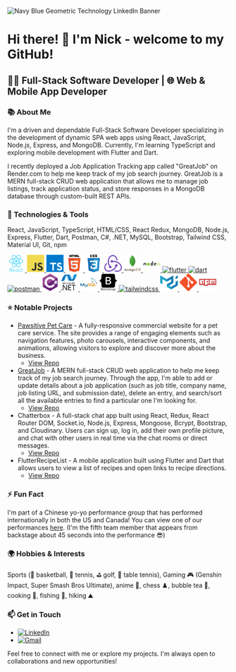 <!--
**n-tse/n-tse** is a ✨ _special_ ✨ repository because its `README.md` (this file) appears on your GitHub profile.

Here are some ideas to get you started:

- 🔭 I’m currently working on ...
- 🌱 I’m currently learning ...
- 👯 I’m looking to collaborate on ...
- 🤔 I’m looking for help with ...
- 💬 Ask me about ...
- 📫 How to reach me: ...
- 😄 Pronouns: ...
- ⚡ Fun fact: ...
-->

![Navy Blue Geometric Technology LinkedIn Banner](https://github.com/n-tse/n-tse/assets/101606128/ca5c1f1a-42b2-42a2-89f7-76940545fcba)

# Hi there! 👋 I'm Nick - welcome to my GitHub!

## 👨‍💻 Full-Stack Software Developer | 🌐 Web & Mobile App Developer

### 📚 About Me
I'm a driven and dependable Full-Stack Software Developer specializing in the development of dynamic SPA web apps using React, JavaScript, Node.js, Express, and MongoDB. Currently, I'm learning TypeScript and exploring mobile development with Flutter and Dart.

I recently deployed a Job Application Tracking app called "GreatJob" on Render.com to help me keep track of my job search journey. GreatJob is a MERN full-stack CRUD web application that allows me to manage job listings, track application status, and store responses in a MongoDB database through custom-built REST APIs.

### 🔧 Technologies & Tools
React, JavaScript, TypeScript, HTML/CSS, React Redux, MongoDB, Node.js, Express, Flutter, Dart, Postman, C#, .NET, MySQL, Bootstrap, Tailwind CSS, Material UI, Git, npm
<p align="left">
  <a href="https://reactjs.org/" target="_blank" rel="noreferrer">
    <img src="https://raw.githubusercontent.com/devicons/devicon/master/icons/react/react-original-wordmark.svg" alt="react" width="40" height="40"/>
  </a>
  <a href="https://developer.mozilla.org/en-US/docs/Web/JavaScript" target="_blank" rel="noreferrer">
    <img src="https://raw.githubusercontent.com/devicons/devicon/master/icons/javascript/javascript-original.svg" alt="javascript" width="40" height="40"/>
  </a>
  <a href="https://www.typescriptlang.org/" target="_blank" rel="noreferrer">
    <img src="https://raw.githubusercontent.com/devicons/devicon/master/icons/typescript/typescript-original.svg" alt="typescript" width="40" height="40"/>
  </a>
  <a href="https://www.w3.org/html/" target="_blank" rel="noreferrer">
    <img src="https://raw.githubusercontent.com/devicons/devicon/master/icons/html5/html5-original-wordmark.svg" alt="html5" width="40" height="40"/>
  </a>
  <a href="https://www.w3schools.com/css/" target="_blank" rel="noreferrer">
    <img src="https://raw.githubusercontent.com/devicons/devicon/master/icons/css3/css3-original-wordmark.svg" alt="css3" width="40" height="40"/>
  </a>
  <a href="https://redux.js.org" target="_blank" rel="noreferrer">
    <img src="https://raw.githubusercontent.com/devicons/devicon/master/icons/redux/redux-original.svg" alt="redux" width="40" height="40"/>
  </a>
  <a href="https://www.mongodb.com/" target="_blank" rel="noreferrer">
    <img src="https://raw.githubusercontent.com/devicons/devicon/master/icons/mongodb/mongodb-original-wordmark.svg" alt="mongodb" width="40" height="40"/>
  </a>
  <a href="https://nodejs.org" target="_blank" rel="noreferrer">
    <img src="https://raw.githubusercontent.com/devicons/devicon/master/icons/nodejs/nodejs-original-wordmark.svg" alt="nodejs" width="40" height="40"/>
  </a>
  <a href="https://flutter.dev" target="_blank" rel="noreferrer">
    <img src="https://www.vectorlogo.zone/logos/flutterio/flutterio-icon.svg" alt="flutter" width="40" height="40"/>
  </a>
  <a href="https://dart.dev" target="_blank" rel="noreferrer">
    <img src="https://www.vectorlogo.zone/logos/dartlang/dartlang-icon.svg" alt="dart" width="40" height="40"/>
  </a>
  <a href="https://postman.com" target="_blank" rel="noreferrer">
    <img src="https://www.vectorlogo.zone/logos/getpostman/getpostman-icon.svg" alt="postman" width="40" height="40"/>
  </a>
  <a href="https://www.w3schools.com/cs/" target="_blank" rel="noreferrer">
    <img src="https://raw.githubusercontent.com/devicons/devicon/master/icons/csharp/csharp-original.svg" alt="csharp" width="40" height="40"/>
  </a>
  <a href="https://dotnet.microsoft.com/" target="_blank" rel="noreferrer">
    <img src="https://raw.githubusercontent.com/devicons/devicon/master/icons/dot-net/dot-net-original-wordmark.svg" alt="dotnet" width="40" height="40"/>
  </a>
  <a href="https://www.mysql.com/" target="_blank" rel="noreferrer">
    <img src="https://raw.githubusercontent.com/devicons/devicon/master/icons/mysql/mysql-original-wordmark.svg" alt="mysql" width="40" height="40"/>
  </a>
  <a href="https://getbootstrap.com" target="_blank" rel="noreferrer">
    <img src="https://raw.githubusercontent.com/devicons/devicon/master/icons/bootstrap/bootstrap-plain-wordmark.svg" alt="bootstrap" width="40" height="40"/>
  </a>
  <a href="https://tailwindcss.com/" target="_blank" rel="noreferrer">
    <img src="https://www.vectorlogo.zone/logos/tailwindcss/tailwindcss-icon.svg" alt="tailwindcss" width="40" height="40"/>
  </a>
  <a href="https://material-ui.com/" target="_blank" rel="noreferrer">
    <img src="https://raw.githubusercontent.com/devicons/devicon/master/icons/materialui/materialui-original.svg" alt="materialui" width="40" height="40"/>
  </a>
  <a href="https://git-scm.com/" target="_blank" rel="noreferrer">
    <img src="https://raw.githubusercontent.com/devicons/devicon/master/icons/git/git-original.svg" alt="git" width="40" height="40"/>
  </a>
  <a href="https://www.npmjs.com/" target="_blank" rel="noreferrer">
    <img src="https://raw.githubusercontent.com/devicons/devicon/master/icons/npm/npm-original-wordmark.svg" alt="npm" width="40" height="40"/>
  </a>
</p>


### ⭐ Notable Projects
- [Pawsitive Pet Care](https://n-tse.github.io/pet-service/) - A fully-responsive commercial website for a pet care service. The site provides a range of engaging elements such as navigation features, photo carousels, interactive components, and animations, allowing visitors to explore and discover more about the business.
  - [View Repo](https://github.com/n-tse/pet-service)
- [GreatJob](https://ntse-mern-job-app-tracker-client.onrender.com/) - A MERN full-stack CRUD web application to help me keep track of my job search journey. Through the app, I'm able to add or update details about a job application (such as job title, company name, job listing URL, and submission date), delete an entry, and search/sort all the available entries to find a particular one I'm looking for.
  - [View Repo](https://github.com/n-tse/mern-job-app-tracker)
- Chatterbox - A full-stack chat app built using React, Redux, React Router DOM, Socket.io, Node.js, Express, Mongoose, Bcrypt, Bootstrap, and Cloudinary. Users can sign up, log in, add their own profile picture, and chat with other users in real time via the chat rooms or direct messages.
  - [View Repo](https://github.com/n-tse/chat-app-mern)
- FlutterRecipeList - A mobile application built using Flutter and Dart that allows users to view a list of recipes and open links to recipe directions.
  - [View Repo](https://github.com/n-tse/flutter_RecipeList)

### ⚡ Fun Fact
I'm part of a Chinese yo-yo performance group that has performed internationally in both the US and Canada! You can view one of our performances [here](https://youtu.be/UBe1vGEWTiY?t=6225s). (I'm the fifth team member that appears from backstage about 45 seconds into the performance 😎)

### 🌍 Hobbies & Interests
Sports (🏀 basketball, 🎾 tennis, ⛳ golf, 🏓 table tennis), Gaming 🎮 (Genshin Impact, Super Smash Bros Ultimate), anime 🌸, chess ♟️, bubble tea 🧋, cooking 🍳, fishing 🎣, hiking ⛰️

### 📫 Get in Touch
- [![LinkedIn](https://img.shields.io/badge/LinkedIn-Profile-blue?logo=linkedin)](https://www.linkedin.com/in/nicholashtse/)
- [![Gmail](https://img.shields.io/badge/Gmail-Email-red?logo=gmail)](mailto:nicholashtse@gmail.com)

Feel free to connect with me or explore my projects. I'm always open to collaborations and new opportunities!
